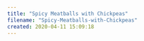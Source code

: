 ```yaml
---
title: "Spicy Meatballs with Chickpeas"
filename: "Spicy-Meatballs-with-Chickpeas"
created: 2020-04-11 15:09:18
---
```

